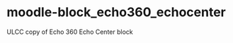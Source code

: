 moodle-block_echo360_echocenter
===============================

ULCC copy of Echo 360 Echo Center block